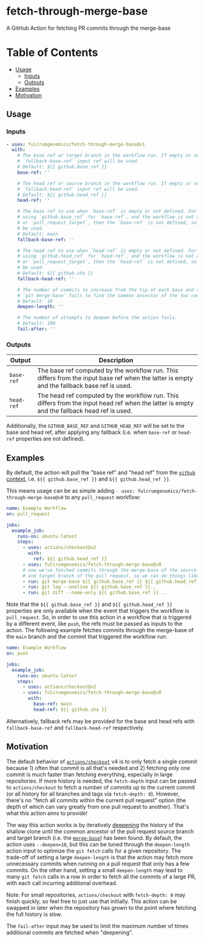 # fetch-through-merge-base

A GitHub Action for fetching PR commits through the merge-base

Table of Contents
=================

* [Usage](#usage)
  * [Inputs](#inputs)
  * [Outputs](#outputs)
* [Examples](#examples)
* [Motivation](#motivation)

## Usage

<!-- start usage -->

### Inputs

```yaml
- uses: fulcrumgenomics/fetch-through-merge-base@v1
  with:
    # The base ref or target branch in the workflow run. If empty or not defined, the
    # `fallback-base-ref` input ref will be used.
    # Default: ${{ github.base_ref }}
    base-ref: ''

    # The head ref or source branch in the workflow run. If empty or not defined, the
    # `fallback-head-ref` input ref will be used.
    # Default: ${{ github.head_ref }}
    head-ref: ''

    # The base ref to use when `base-ref` is empty or not defined. For example, when
    # using `github.base_ref` for `base-ref`, and the workflow is not a `pull_request`
    # or `pull_request_target`, then the `base-ref` is not defined, so this ref will
    # be used.
    # Default: main
    fallback-base-ref: ''

    # The head ref to use when `head-ref` is empty or not defined. For example, when
    # using `github.head_ref` for `head-ref`, and the workflow is not a `pull_request`
    # or `pull_request_target`, then the `head-ref` is not defined, so this ref will
    # be used.
    # Default: ${{ github.sha }}
    fallback-head-ref: ''

    # The number of commits to increase from the tip of each base and ref history when
    # `git merge-base` fails to find the common ancestor of the two commits.
    # Default: 10
    deepen-length: ''

    # The number of attempts to deepen before the action fails.
    # Default: 100
    fail-after: ''
```

### Outputs

| Output | Description |
| --- | --- |
| `base-ref` | The base ref computed by the workflow run. This differs from the input base ref when the latter is empty and the fallback base ref is used. |
| `head-ref` | The head ref computed by the workflow run. This differs from the input head ref when the latter is empty and the fallback head ref is used. |

Additionally, the `GITHUB_BASE_REF` and `GITHUB_HEAD_REF` will be
set to the base and head ref, after applying any fallback (i.e. when `base-ref`
or `head-ref` properties are not defined).

<!-- end usage -->


## Examples

By default, the action will pull the "base ref" and "head ref" from the
[`github` context], i.e. `${{ github.base_ref }}` and `${{ github.head_ref }}`.

This means usage can be as simple adding
`- uses: fulcrumgenomics/fetch-through-merge-base@v0` to any `pull_request` workflow:

```yml
name: Example Workflow
on: pull_request

jobs:
  example_job:
    runs-on: ubuntu-latest
    steps:
      - uses: actions/checkout@v2
        with:
          ref: ${{ github.head_ref }}
      - uses: fulcrumgenomics/fetch-through-merge-base@v0
      # now we've fetched commits through the merge-base of the source branch
      # and target branch of the pull request, so we can do things like:
      - run: git merge-base ${{ github.base_ref }} ${{ github.head_ref }}
      - run: git log --oneline ${{ github.base_ref }}..
      - run: git diff --name-only ${{ github.base_ref }}...
```

[`github` context]: https://docs.github.com/en/actions/reference/context-and-expression-syntax-for-github-actions#github-context

Note that the `${{ github.base_ref }}` and `${{ github.head_ref }}` properties
are only available when the event that triggers the workflow is `pull_request`.
So, in order to use this action in a workflow that is triggered by a different
event, like `push`, the refs must be passed as inputs to the action. The
following example fetches commits through the merge-base of the `main` branch
and the commit that triggered the workflow run:

```yml
name: Example Workflow
on: push

jobs:
  example_job:
    runs-on: ubuntu-latest
    steps:
      - uses: actions/checkout@v2
      - uses: fulcrumgenomics/fetch-through-merge-base@v0
        with:
          base-ref: main
          head-ref: ${{ github.sha }}
```

Alternatively, fallback refs may be provided for the base and head refs with
`fallback-base-ref` and `fallback-head-ref` respectively.

## Motivation

The default behavior of [`actions/checkout`] v4 is to only fetch a single commit
because 1) often that commit is all that's needed and 2) fetching only one
commit is much faster than fetching everything, especially in large
repositories. If more history is needed, the `fetch-depth` input can be passed
to `actions/checkout` to fetch a number of commits up to the current commit (or
all history for all branches and tags via `fetch-depth: 0`). However, there's no
"fetch all commits within the current pull request" option (the depth of which
can vary greatly from one pull request to another). That's what this action
aims to provide!

The way this action works is by iteratively [deepening] the history of the
shallow clone until the common ancestor of the pull request source branch and
target branch (i.e. the [`merge-base`]) has been found. By default, the action
uses `--deepen=10`, but this can be tuned through the `deepen-length` action
input to optimize the `git fetch` calls for a given repository. The trade-off of
setting a large `deepen-length` is that the action may fetch more unnecessary
commits when running on a pull request that only has a few commits. On the other
hand, setting a small `deepen-length` may lead to many `git fetch` calls in a
row in order to fetch all the commits of a large PR, with each call incurring
additional overhead.

Note: For small repositories, `actions/checkout` with `fetch-depth: 0` may
finish quickly, so feel free to just use that initially. This action can be
swapped in later when the repository has grown to the point where fetching the
full history is slow.

The `fail-after` input may be used to limit the maximum number of times additional
commits are fetched when "deepening".

[`actions/checkout`]: https://github.com/actions/checkout
[deepening]: https://git-scm.com/docs/git-fetch#Documentation/git-fetch.txt---deepenltdepthgt
[`merge-base`]: https://git-scm.com/docs/git-merge-base

